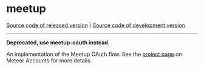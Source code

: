 # meetup
[Source code of released version](https://github.com/meteor/meteor/tree/master/packages/meetup) | [Source code of development version](https://github.com/meteor/meteor/tree/devel/packages/meetup)
***

**Deprecated, use meetup-oauth instead.**

An implementation of the Meetup OAuth flow. See the [project page](https://docs.meteor.com/api/accounts) on Meteor Accounts for more details.
